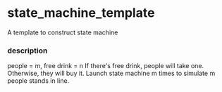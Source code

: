 # state_machine_template
A template to construct state machine

### description
people = m, free drink = n
If there's free drink, people will take one. Otherwise, they will buy it.
Launch state machine m times to simulate m people stands in line.
